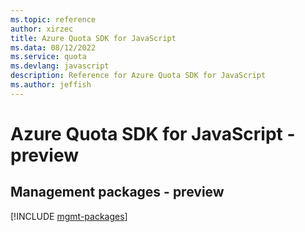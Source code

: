 ```yaml
---
ms.topic: reference
author: xirzec
title: Azure Quota SDK for JavaScript
ms.data: 08/12/2022
ms.service: quota
ms.devlang: javascript
description: Reference for Azure Quota SDK for JavaScript
ms.author: jeffish
---
```

# Azure Quota SDK for JavaScript - preview

## Management packages - preview
[!INCLUDE [mgmt-packages](quota-mgmt-index.md)]